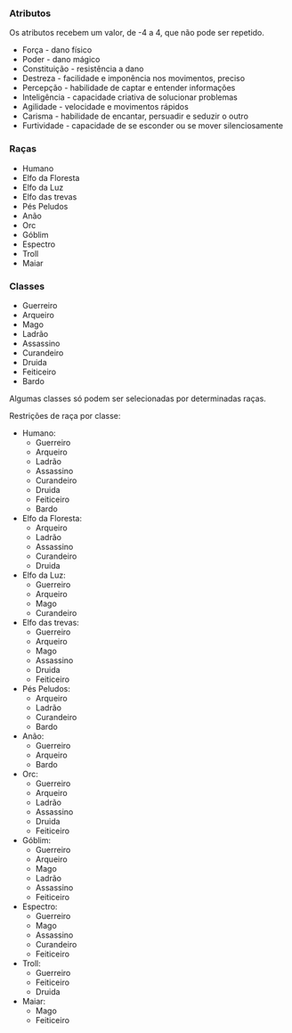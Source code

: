 ### Atributos

Os atributos recebem um valor, de -4 a 4, que não pode ser repetido.

- Força - dano físico
- Poder - dano mágico
- Constituição - resistência a dano
- Destreza - facilidade e imponência nos movimentos, preciso
- Percepção - habilidade de captar e entender informações
- Inteligência - capacidade criativa de solucionar problemas
- Agilidade - velocidade e movimentos rápidos
- Carisma - habilidade de encantar, persuadir e seduzir o outro
- Furtividade - capacidade de se esconder ou se mover silenciosamente

### Raças

- Humano
- Elfo da Floresta
- Elfo da Luz
- Elfo das trevas
- Pés Peludos
- Anão
- Orc
- Góblim
- Espectro
- Troll
- Maiar

### Classes

- Guerreiro
- Arqueiro
- Mago
- Ladrão
- Assassino
- Curandeiro
- Druida
- Feiticeiro
- Bardo

Algumas classes só podem ser selecionadas por determinadas raças.

Restrições de raça por classe:

- Humano:
  - Guerreiro
  - Arqueiro
  - Ladrão
  - Assassino
  - Curandeiro
  - Druida
  - Feiticeiro
  - Bardo
- Elfo da Floresta:
  - Arqueiro
  - Ladrão
  - Assassino
  - Curandeiro
  - Druida
- Elfo da Luz:
  - Guerreiro
  - Arqueiro
  - Mago
  - Curandeiro
- Elfo das trevas:
  - Guerreiro
  - Arqueiro
  - Mago
  - Assassino
  - Druida
  - Feiticeiro
- Pés Peludos:
  - Arqueiro
  - Ladrão
  - Curandeiro
  - Bardo
- Anão:
  - Guerreiro
  - Arqueiro
  - Bardo
- Orc:
  - Guerreiro
  - Arqueiro
  - Ladrão
  - Assassino
  - Druida
  - Feiticeiro
- Góblim:
  - Guerreiro
  - Arqueiro
  - Mago
  - Ladrão
  - Assassino
  - Feiticeiro
- Espectro:
  - Guerreiro
  - Mago
  - Assassino
  - Curandeiro
  - Feiticeiro
- Troll:
  - Guerreiro
  - Feiticeiro
  - Druida
- Maiar:
  - Mago
  - Feiticeiro

